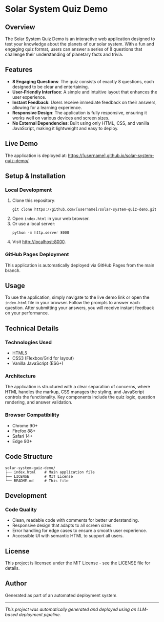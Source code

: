 # Solar System Quiz Demo

## Overview
The Solar System Quiz Demo is an interactive web application designed to test your knowledge about the planets of our solar system. With a fun and engaging quiz format, users can answer a series of 8 questions that challenge their understanding of planetary facts and trivia.

## Features
- **8 Engaging Questions**: The quiz consists of exactly 8 questions, each designed to be clear and entertaining.
- **User-Friendly Interface**: A simple and intuitive layout that enhances the user experience.
- **Instant Feedback**: Users receive immediate feedback on their answers, allowing for a learning experience.
- **Responsive Design**: The application is fully responsive, ensuring it works well on various devices and screen sizes.
- **No External Dependencies**: Built using only HTML, CSS, and vanilla JavaScript, making it lightweight and easy to deploy.

## Live Demo
The application is deployed at: [https://[username].github.io/solar-system-quiz-demo/](https://[username].github.io/solar-system-quiz-demo/)

## Setup & Installation

### Local Development
1. Clone this repository:
   ```
   git clone https://github.com/[username]/solar-system-quiz-demo.git
   ```
2. Open `index.html` in your web browser.
3. Or use a local server:
   ```
   python -m http.server 8000
   ```
4. Visit [http://localhost:8000](http://localhost:8000).

### GitHub Pages Deployment
This application is automatically deployed via GitHub Pages from the main branch.

## Usage
To use the application, simply navigate to the live demo link or open the `index.html` file in your browser. Follow the prompts to answer each question. After submitting your answers, you will receive instant feedback on your performance.

## Technical Details

### Technologies Used
- HTML5
- CSS3 (Flexbox/Grid for layout)
- Vanilla JavaScript (ES6+)

### Architecture
The application is structured with a clear separation of concerns, where HTML handles the markup, CSS manages the styling, and JavaScript controls the functionality. Key components include the quiz logic, question rendering, and answer validation.

### Browser Compatibility
- Chrome 90+
- Firefox 88+
- Safari 14+
- Edge 90+

## Code Structure
```
solar-system-quiz-demo/
├── index.html    # Main application file
├── LICENSE       # MIT License
└── README.md     # This file
```

## Development

### Code Quality
- Clean, readable code with comments for better understanding.
- Responsive design that adapts to all screen sizes.
- Error handling for edge cases to ensure a smooth user experience.
- Accessible UI with semantic HTML to support all users.

## License
This project is licensed under the MIT License - see the LICENSE file for details.

## Author
Generated as part of an automated deployment system.

***

*This project was automatically generated and deployed using an LLM-based deployment pipeline.*